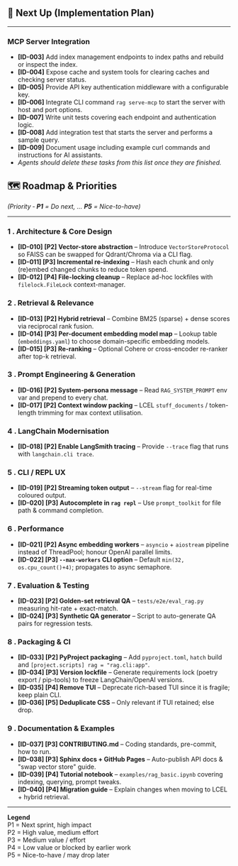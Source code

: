 ## 🚀 Next Up (Implementation Plan)

---

### MCP Server Integration
- **[ID-003]** Add index management endpoints to index paths and rebuild or inspect the index.
- **[ID-004]** Expose cache and system tools for clearing caches and checking server status.
- **[ID-005]** Provide API key authentication middleware with a configurable key.
- **[ID-006]** Integrate CLI command `rag serve-mcp` to start the server with host and port options.
- **[ID-007]** Write unit tests covering each endpoint and authentication logic.
- **[ID-008]** Add integration test that starts the server and performs a sample query.
- **[ID-009]** Document usage including example curl commands and instructions for AI assistants.
- *Agents should delete these tasks from this list once they are finished.*

## 🗺️ Roadmap & Priorities  
*(Priority ‑ **P1** = Do next, … **P5** = Nice-to-have)*

---


### 1 . Architecture & Core Design
- **[ID-010] [P2] Vector-store abstraction** – Introduce `VectorStoreProtocol` so FAISS can be swapped for Qdrant/Chroma via a CLI flag.
- **[ID-011] [P3] Incremental re-indexing** – Hash each chunk and only (re)embed changed chunks to reduce token spend.
- **[ID-012] [P4] File-locking cleanup** – Replace ad-hoc lockfiles with `filelock.FileLock` context-manager.

### 2 . Retrieval & Relevance
- **[ID-013] [P2] Hybrid retrieval** – Combine BM25 (sparse) + dense scores via reciprocal rank fusion.
- **[ID-014] [P3] Per-document embedding model map** – Lookup table (`embeddings.yaml`) to choose domain-specific embedding models.
- **[ID-015] [P3] Re-ranking** – Optional Cohere or cross-encoder re-ranker after top-k retrieval.

### 3 . Prompt Engineering & Generation
- **[ID-016] [P2] System-persona message** – Read `RAG_SYSTEM_PROMPT` env var and prepend to every chat.
- **[ID-017] [P2] Context window packing** – LCEL `stuff_documents` / token-length trimming for max context utilisation.

### 4 . LangChain Modernisation
- **[ID-018] [P2] Enable LangSmith tracing** – Provide `--trace` flag that runs with `langchain.cli trace`.

### 5 . CLI / REPL UX
- **[ID-019] [P2] Streaming token output** – `--stream` flag for real-time coloured output.
- **[ID-020] [P3] Autocomplete in `rag repl`** – Use `prompt_toolkit` for file path & command completion.

### 6 . Performance
- **[ID-021] [P2] Async embedding workers** – `asyncio` + `aiostream` pipeline instead of ThreadPool; honour OpenAI parallel limits.
- **[ID-022] [P3] `--max-workers` CLI option** – Default `min(32, os.cpu_count()+4)`; propagates to async semaphore.

### 7 . Evaluation & Testing
- **[ID-023] [P2] Golden-set retrieval QA** – `tests/e2e/eval_rag.py` measuring hit-rate + exact-match.
- **[ID-024] [P3] Synthetic QA generator** – Script to auto-generate QA pairs for regression tests.

### 8 . Packaging & CI
- **[ID-033] [P2] PyProject packaging** – Add `pyproject.toml`, `hatch` build and `[project.scripts] rag = "rag.cli:app"`.
- **[ID-034] [P3] Version lockfile** – Generate requirements lock (poetry export / pip-tools) to freeze LangChain/OpenAI versions.
- **[ID-035] [P4] Remove TUI** – Deprecate rich-based TUI since it is fragile; keep plain CLI.
- **[ID-036] [P5] Deduplicate CSS** – Only relevant if TUI retained; else drop.

### 9 . Documentation & Examples
- **[ID-037] [P3] CONTRIBUTING.md** – Coding standards, pre-commit, how to run.
- **[ID-038] [P3] Sphinx docs + GitHub Pages** – Auto-publish API docs & "swap vector store" guide.
- **[ID-039] [P4] Tutorial notebook** – `examples/rag_basic.ipynb` covering indexing, querying, prompt tweaks.
- **[ID-040] [P4] Migration guide** – Explain changes when moving to LCEL + hybrid retrieval.

---

**Legend**  
P1 = Next sprint, high impact  
P2 = High value, medium effort  
P3 = Medium value / effort  
P4 = Low value or blocked by earlier work  
P5 = Nice-to-have / may drop later

